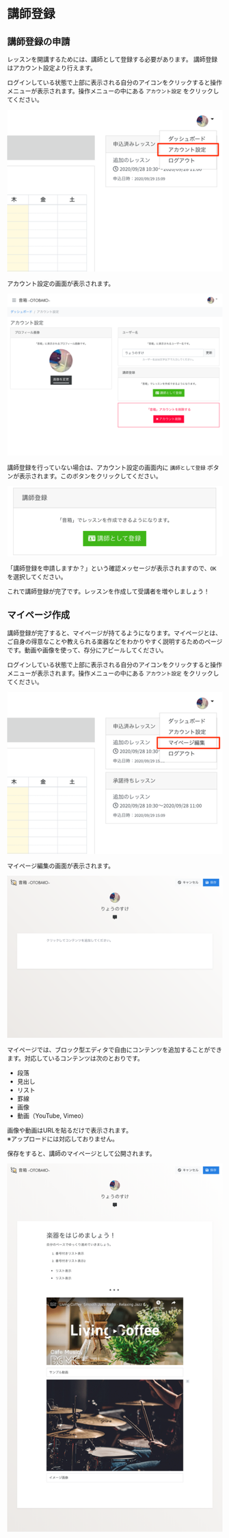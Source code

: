 # 講師登録

## 講師登録の申請

レッスンを開講するためには、講師として登録する必要があります。
講師登録はアカウント設定より行えます。

ログインしている状態で上部に表示される自分のアイコンをクリックすると操作メニューが表示されます。操作メニューの中にある `アカウント設定` をクリックしてください。

![](img/menu_account.png)

アカウント設定の画面が表示されます。

![](img/member_account.png)

講師登録を行っていない場合は、アカウント設定の画面内に `講師として登録` ボタンが表示されます。このボタンをクリックしてください。

![](img/member_account_instructor.png)

「講師登録を申請しますか？」という確認メッセージが表示されますので、`OK` を選択してください。

これで講師登録が完了です。レッスンを作成して受講者を増やしましょう！

## マイページ作成

講師登録が完了すると、マイページが持てるようになります。マイページとは、ご自身の得意なことや教えられる楽器などをわかりやすく説明するためのページです。動画や画像を使って、存分にアピールしてください。

ログインしている状態で上部に表示される自分のアイコンをクリックすると操作メニューが表示されます。操作メニューの中にある `アカウント設定` をクリックしてください。

![](img/menu_mypage.png)

マイページ編集の画面が表示されます。

![](img/manage_mypage_empty.png)

マイページでは、ブロック型エディタで自由にコンテンツを追加することができます。対応しているコンテンツは次のとおりです。

- 段落
- 見出し
- リスト
- 罫線
- 画像
- 動画（YouTube, Vimeo）

画像や動画はURLを貼るだけで表示されます。  
※アップロードには対応しておりません。

保存をすると、講師のマイページとして公開されます。

![](img/manage_mypage.png)
